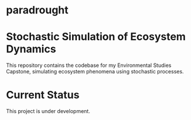 # paradrought
# Stochastic Simulation of Ecosystem Dynamics 
This repository contains the codebase for my Environmental Studies Capstone, simulating ecosystem phenomena using stochastic processes.

# Current Status 
This project is under development.